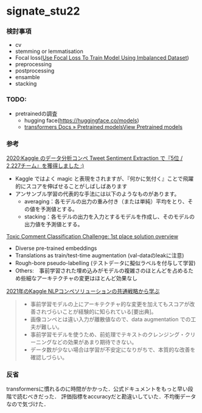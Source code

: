 # signate_stu22

### 検討事項

* cv
* stemming or lemmatisation
* Focal loss([Use Focal Loss To Train Model Using Imbalanced Dataset](https://leimao.github.io/blog/Focal-Loss-Explained/))
* preprocessing
* postprocessing
* ensamble
* stacking

### TODO:
* pretrainedの調査
  * hugging face(https://huggingface.co/models)
  * [transformers Docs » Pretrained modelsView Pretrained models](https://huggingface.co/transformers/v3.3.1/pretrained_models.html)


### 参考
[2020:Kaggle のデータ分析コンペ Tweet Sentiment Extraction で『5位 / 2,227チーム』を獲得しました :)](https://lab.mo-t.com/blog/kaggle-tweet-sentiment-extraction-2020)
* Kaggle ではよく magic と表現をされますが、『何かに気付く』ことで飛躍的にスコアを伸ばせることがしばしばあります
* アンサンブル学習の代表的な手法には以下のようなものがあります。
  * averaging：各モデルの出力の重み付き（または単純）平均をとり、その値を予測値とする。
  * stacking：各モデルの出力を入力とするモデルを作成し、そのモデルの出力値を予測値とする。

[Toxic Comment Classification Challenge: 1st place solution overview](https://www.kaggle.com/competitions/jigsaw-toxic-comment-classification-challenge/discussion/52557)
* Diverse pre-trained embeddings
* Translations as train/test-time augmentation (val-dataのleakに注意)
* Rough-bore pseudo-labelling (テストデータに擬似ラベルを付与して学習)
* Others:　事前学習された埋め込みがモデルの複雑さのほとんどを占めるため些細なアーキテクチャの変更はほとんど効果なし

[2021年のKaggle NLPコンペソリューションの共通戦略から学ぶ](https://qiita.com/cfiken/items/0890269721fb78bd9683)
>* 事前学習モデルの上にアーキテクチャ的な変更を加えてもスコアが改善されづらいことが経験的に知られている[要出典]。
>* 画像コンペとは違い入力が離散値なので、data augmentation での工夫が難しい。
>* 事前学習モデルを使うため、前処理でテキストのクレンジング・クリーニングなどの効果があまり期待できない。
>* データ数が少ない場合は学習が不安定になりがちで、本質的な改善を確認しづらい。

### 反省
transformersに慣れるのに時間がかかった．公式ドキュメントをもっと早い段階で読むべきだった．
評価指標をaccuracyだと勘違いしていた．不均衡データなので気づけた．
